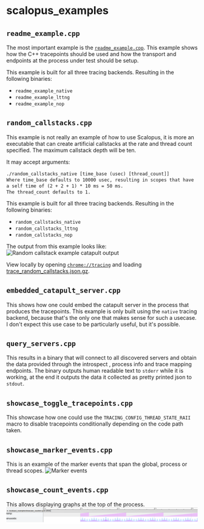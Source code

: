 # scalopus_examples

## `readme_example.cpp`
The most important example is the [`readme_example.cpp`](/scalopus_examples/src/readme_example.cpp). This example shows
how the C++ tracepoints should be used and how the transport and endpoints at the process under test should be setup.

This example is built for all three tracing backends. Resulting in the following binaries:
  - `readme_example_native`
  - `readme_example_lttng`
  - `readme_example_nop`

## `random_callstacks.cpp`
This example is not really an example of how to use Scalopus, it is more an executable that can create artificial
callstacks at the rate and thread count specified. The maximum callstack depth will be ten.

It may accept arguments:
```
./random_callstacks_native [time_base (usec) [thread_count]]
Where time_base defaults to 10000 usec, resulting in scopes that have a self time of (2 + 2 + 1) * 10 ms = 50 ms.
The thread_count defaults to 1.
```
This example is built for all three tracing backends. Resulting in the following binaries:
  - `random_callstacks_native`
  - `random_callstacks_lttng`
  - `random_callstacks_nop`

The output from this example looks like:
![Random callstack example catapult output](/doc/random_callstacks_crop.png "Random callstack example catapult output")

View locally by opening  [`chrome://tracing`](chrome://tracing) and loading
[trace_random_callstacks.json.gz](/doc/trace_random_callstacks.json.gz).

## `embedded_catapult_server.cpp`
This shows how one could embed the catapult server in the process that produces the tracepoints. This example is only
built using the `native` tracing backend, because that's the only one that makes sense for such a usecase. I don't
expect this use case to be particularly useful, but it's possible.

## `query_servers.cpp`
This results in a binary that will connect to all discovered servers and obtain the data provided through the introspect
, process info and trace mapping endpoints. The binary outputs human readable text to `stderr` while it is working, at
the end it outputs the data it collected as pretty printed json to `stdout`.

## `showcase_toggle_tracepoints.cpp`
This showcase how one could use the `TRACING_CONFIG_THREAD_STATE_RAII` macro to disable tracepoints conditionally
depending on the code path taken.

## `showcase_marker_events.cpp`
This is an example of the marker events that span the global, process or thread scopes.
![Marker events](/doc/marker_event.png "Global and process marker events.")

## `showcase_count_events.cpp`
This allows displaying graphs at the top of the process.
![Count events](/doc/count_events.png "Two counters, one with two series in it.")
